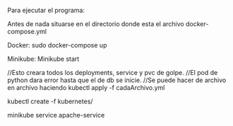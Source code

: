 Para ejecutar el programa:


Antes de nada situarse en el directorio donde esta el archivo docker-compose.yml

Docker: sudo docker-compose up      

Minikube: 
Minikube start 

//Esto creara todos los deployments, service y pvc de golpe. 
//El pod de python dara error hasta que el de db se inicie. 
//Se puede hacer de archivo en archivo haciendo kubectl apply -f cadaArchivo.yml   

kubectl create -f kubernetes/      
          
minikube service apache-service
